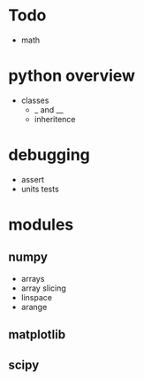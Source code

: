 # Todo
- math

# python overview
- classes
  - _ and __
  - inheritence

# debugging
- assert
- units tests

# modules
## numpy
- arrays
- array slicing
- linspace
- arange

## matplotlib
## scipy
